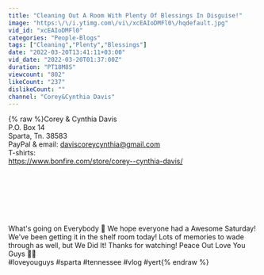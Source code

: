 ```yaml
---
title: "Cleaning Out A Room With Plenty Of Blessings In Disguise!"
image: "https:\/\/i.ytimg.com\/vi\/xcEAIoDMFl0\/hqdefault.jpg"
vid_id: "xcEAIoDMFl0"
categories: "People-Blogs"
tags: ["Cleaning","Plenty","Blessings"]
date: "2022-03-20T13:41:11+03:00"
vid_date: "2022-03-20T01:37:00Z"
duration: "PT18M8S"
viewcount: "802"
likeCount: "237"
dislikeCount: ""
channel: "Corey&Cynthia Davis"
---
```

{% raw %}Corey &amp; Cynthia Davis<br />P.O. Box 14<br />Sparta, Tn. 38583<br />PayPal &amp; email: daviscoreycynthia@gmail.com<br />T-shirts:<br /><a rel="nofollow" target="blank" href="https://www.bonfire.com/store/corey--cynthia-davis/">https://www.bonfire.com/store/corey--cynthia-davis/</a><br /><br /><br /><br /><br /><br /><br /><br />What's going on Everybody 🤟 We hope everyone had a Awesome Saturday! We've been getting it in the shelf room today! Lots of memories to wade through as well, but We Did It! Thanks for watching! Peace Out Love You Guys 🤟💋<br />#loveyouguys #sparta #tennessee #vlog #yert{% endraw %}
